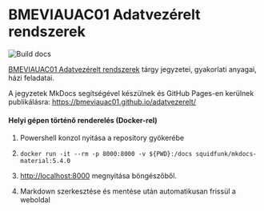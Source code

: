 # BMEVIAUAC01 Adatvezérelt rendszerek

![Build docs](https://github.com/bmeviauac01/adatvezerelt/workflows/Build%20docs/badge.svg?branch=master)

[BMEVIAUAC01 Adatvezérelt rendszerek](https://www.aut.bme.hu/Course/VIAUAC01/) tárgy jegyzetei, gyakorlati anyagai, házi feladatai.

A jegyzetek MkDocs segítségével készülnek és GitHub Pages-en kerülnek publikálásra: <https://bmeviauac01.github.io/adatvezerelt/>

#### Helyi gépen történő renderelés (Docker-rel)

1. Powershell konzol nyitása a repository gyökerébe

1. `docker run -it --rm -p 8000:8000 -v ${PWD}:/docs squidfunk/mkdocs-material:5.4.0`

1. <http://localhost:8000> megnyitása böngészőből.

1. Markdown szerkesztése és mentése után automatikusan frissül a weboldal
